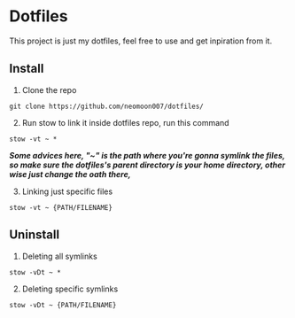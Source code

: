# Dotfiles
This project is just my dotfiles, feel free to use and get inpiration from it.

## Install
  1. Clone the repo
  ```
  git clone https://github.com/neomoon007/dotfiles/
  ```
  
  2. Run stow to link it
  inside dotfiles repo, run this command
  ```
  stow -vt ~ *
  ```
  ***Some advices here, "~" is the path where you're gonna symlink the files,
  so make sure the dotfiles's parent directory is your home directory,
  other wise just change the oath there,***
  
  3. Linking just specific files
  ```
  stow -vt ~ {PATH/FILENAME}
  ```
  
## Uninstall
  1. Deleting all symlinks
  ```
  stow -vDt ~ *
  ```
  
  2. Deleting specific symlinks
  ```
  stow -vDt ~ {PATH/FILENAME}
  ```
